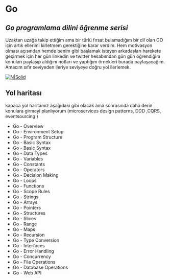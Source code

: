 # Go
## _Go programlama dilini öğrenme serisi_

Uzaktan uzağa takip ettiğim ama bir türlü fırsat bulamadığım bir dil olan GO için artık ellerimi kirletmem gerektiğine karar verdim. Hem motivasyon olması açısından hemde benim gibi başlamak isteyen arkadaşları harekete geçirmek için her gün linkedin ve twitter hesabımdan gün gün öğrendiğim konuları paylaşıp aldığım notları ve yaptığım örnekleri burada paylaşacağım. Amacım sıfır seviyeden ileriye seviyeye doğru yol ilerlemek.

 [![N|Solid](https://secure.meetupstatic.com/photos/event/5/2/1/5/thumb_485661013.jpeg)](https://go.dev/)

## Yol haritası
kapaca yol haritamız aşağıdaki gibi olacak ama sonrasında daha derin konulara girmeyi planlıyorum (microservices design patterns, DDD ,CQRS, eventsourcing )
- Go - Overview
- Go - Environment Setup
- Go - Program Structure
- Go - Basic Syntax
- Go - Basic Syntax
- Go - Data Types
- Go - Variables
- Go - Constants
- Go - Operators
- Go - Decision Making
- Go - Loops
- Go - Functions
- Go - Scope Rules
- Go - Strings
- Go - Arrays
- Go - Pointers
- Go - Structures
- Go - Slices
- Go - Range
- Go - Maps
- Go - Recursion
- Go - Type Conversion
- Go - Interfaces
- Go - Error Handling
- Go - Concurrency
- Go - File Operations
- Go - Database Operations
- Go - Web API
